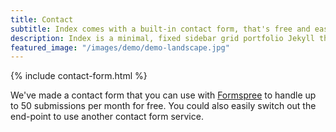 ```yaml
---
title: Contact
subtitle: Index comes with a built-in contact form, that's free and easy to set up.
description: Index is a minimal, fixed sidebar grid portfolio Jekyll theme.
featured_image: "/images/demo/demo-landscape.jpg"
---
```


{% include contact-form.html %}

We've made a contact form that you can use with [Formspree](https://formspree.io/create/jekyllthemes) to handle up to 50 submissions per month for free. You could also easily switch out the end-point to use another contact form service.